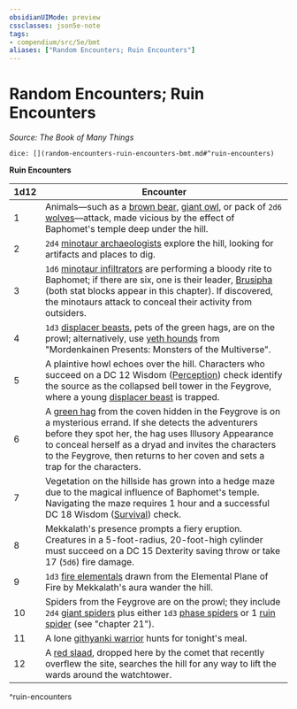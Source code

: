 ```yaml
---
obsidianUIMode: preview
cssclasses: json5e-note
tags:
- compendium/src/5e/bmt
aliases: ["Random Encounters; Ruin Encounters"]
---
```

# Random Encounters; Ruin Encounters
*Source: The Book of Many Things* 

`dice: [](random-encounters-ruin-encounters-bmt.md#^ruin-encounters)`

**Ruin Encounters**

| 1d12 | Encounter |
|------|-----------|
| 1 | Animals—such as a [brown bear](z_compendium/bestiary/beast/brown-bear.md), [giant owl](z_compendium/bestiary/beast/giant-owl.md), or pack of `2d6` [wolves](z_compendium/bestiary/beast/wolf.md)—attack, made vicious by the effect of Baphomet's temple deep under the hill. |
| 2 | `2d4` [minotaur archaeologists](z_compendium/bestiary/humanoid/minotaur-archaeologist-bmt.md) explore the hill, looking for artifacts and places to dig. |
| 3 | `1d6` [minotaur infiltrators](z_compendium/bestiary/humanoid/minotaur-infiltrator-bmt.md) are performing a bloody rite to Baphomet; if there are six, one is their leader, [Brusipha](z_compendium/bestiary/npc/brusipha-bmt.md) (both stat blocks appear in this chapter). If discovered, the minotaurs attack to conceal their activity from outsiders. |
| 4 | `1d3` [displacer beasts](z_compendium/bestiary/monstrosity/displacer-beast.md), pets of the green hags, are on the prowl; alternatively, use [yeth hounds](z_compendium/bestiary/fey/yeth-hound-mpmm.md) from "Mordenkainen Presents: Monsters of the Multiverse". |
| 5 | A plaintive howl echoes over the hill. Characters who succeed on a DC 12 Wisdom ([Perception](z_compendium/rules/skills.md#Perception)) check identify the source as the collapsed bell tower in the Feygrove, where a young [displacer beast](z_compendium/bestiary/monstrosity/displacer-beast.md) is trapped. |
| 6 | A [green hag](z_compendium/bestiary/fey/green-hag.md) from the coven hidden in the Feygrove is on a mysterious errand. If she detects the adventurers before they spot her, the hag uses Illusory Appearance to conceal herself as a dryad and invites the characters to the Feygrove, then returns to her coven and sets a trap for the characters. |
| 7 | Vegetation on the hillside has grown into a hedge maze due to the magical influence of Baphomet's temple. Navigating the maze requires 1 hour and a successful DC 18 Wisdom ([Survival](z_compendium/rules/skills.md#Survival)) check. |
| 8 | Mekkalath's presence prompts a fiery eruption. Creatures in a 5-foot-radius, 20-foot-high cylinder must succeed on a DC 15 Dexterity saving throw or take 17 (`5d6`) fire damage. |
| 9 | `1d3` [fire elementals](z_compendium/bestiary/elemental/fire-elemental.md) drawn from the Elemental Plane of Fire by Mekkalath's aura wander the hill. |
| 10 | Spiders from the Feygrove are on the prowl; they include `2d4` [giant spiders](z_compendium/bestiary/beast/giant-spider.md) plus either `1d3` [phase spiders](z_compendium/bestiary/monstrosity/phase-spider.md) or 1 [ruin spider](z_compendium/bestiary/monstrosity/ruin-spider-bmt.md) (see "chapter 21"). |
| 11 | A lone [githyanki warrior](z_compendium/bestiary/humanoid/githyanki-warrior.md) hunts for tonight's meal. |
| 12 | A [red slaad](z_compendium/bestiary/aberration/red-slaad.md), dropped here by the comet that recently overflew the site, searches the hill for any way to lift the wards around the watchtower. |
^ruin-encounters